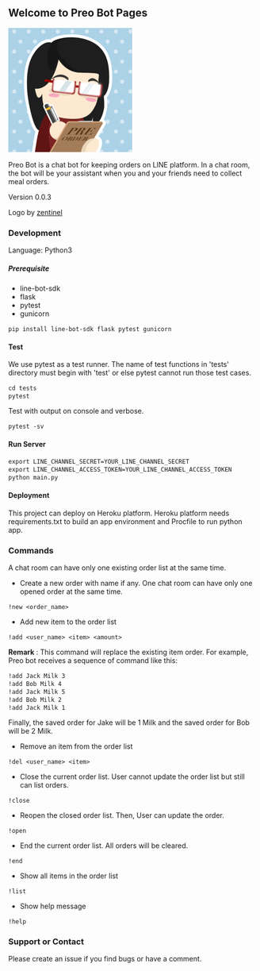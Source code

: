 ## Welcome to Preo Bot Pages

![Preo Bot Logo](/img/preo-bot.png)

Preo Bot is a chat bot for keeping orders on LINE platform. In a chat room, the bot will be your assistant when you and your friends need to collect meal orders.

Version 0.0.3

Logo by [zentinel](https://www.behance.net/zentinel)

### Development

Language: Python3

##### Prerequisite

- line-bot-sdk
- flask
- pytest
- gunicorn

```
pip install line-bot-sdk flask pytest gunicorn
```

#### Test

We use pytest as a test runner.
The name of test functions in 'tests' directory must begin with 'test' or else pytest cannot run those test cases.

```
cd tests
pytest
```

Test with output on console and verbose.

```
pytest -sv
```


#### Run Server

```
export LINE_CHANNEL_SECRET=YOUR_LINE_CHANNEL_SECRET
export LINE_CHANNEL_ACCESS_TOKEN=YOUR_LINE_CHANNEL_ACCESS_TOKEN
python main.py
```

#### Deployment

This project can deploy on Heroku platform.
Heroku platform needs requirements.txt to build an app environment and Procfile to run python app.

### Commands

A chat room can have only one existing order list at the same time.

- Create a new order with name if any. One chat room can have only one opened order at the same time.

```
!new <order_name>
```

- Add new item to the order list

```
!add <user_name> <item> <amount>
```

**Remark** : This command will replace the existing item order.
For example, Preo bot receives a sequence of command like this:

```
!add Jack Milk 3
!add Bob Milk 4
!add Jack Milk 5
!add Bob Milk 2
!add Jack Milk 1
```
Finally, the saved order for Jake will be 1 Milk and the saved order for Bob will be 2 Milk.

- Remove an item from the order list

```
!del <user_name> <item>
```

- Close the current order list. User cannot update the order list but still can list orders.

```
!close
```

- Reopen the closed order list. Then, User can update the order.

```
!open
```

- End the current order list. All orders will be cleared.

```
!end
```

- Show all items in the order list

```
!list
```

- Show help message

```
!help
```

### Support or Contact

Please create an issue if you find bugs or have a comment.
